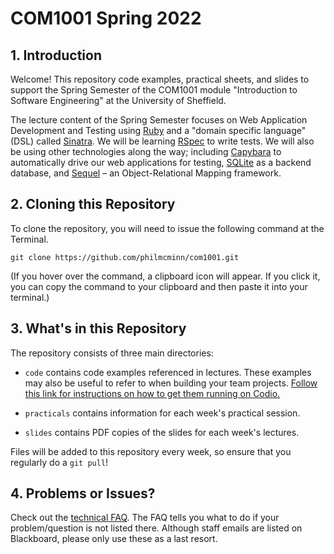 # COM1001 Spring 2022

## 1. Introduction

Welcome! This repository code examples, practical sheets, and slides to support
the Spring Semester of the COM1001 module "Introduction to Software Engineering"
at the University of Sheffield.

The lecture content of the Spring Semester focuses on Web Application
Development and Testing using [Ruby](https://www.ruby-lang.org/) and a "domain
specific language" (DSL) called [Sinatra](http://sinatrarb.com/). We will be
learning [RSpec](https://rspec.info/) to write tests. We will also be using
other technologies along the way; including
[Capybara](https://teamcapybara.github.io/capybara/) to automatically drive our
web applications for testing, [SQLite](https://www.sqlite.org/) as a backend
database, and [Sequel](https://sequel.jeremyevans.net/) – an Object-Relational
Mapping framework.

## 2. Cloning this Repository

To clone the repository, you will need to issue the following command at the
Terminal. 

```console
git clone https://github.com/philmcminn/com1001.git
```

(If you hover over the command, a clipboard icon will appear. If you click it,
you can copy the command to your clipboard and then paste it into your
terminal.)

## 3. What's in this Repository

The repository consists of three main directories:

* `code` contains code examples referenced in lectures. These examples
  may also be useful to refer to when building your team projects. [Follow this
  link for instructions on how to get them running on Codio.](code/)

* `practicals` contains information for each week's practical session.

* `slides` contains PDF copies of the slides for each week's lectures. 

Files will be added to this repository every week, so ensure that you regularly
do a `git pull`!

## 4. Problems or Issues?

Check out the [technical FAQ](FAQ.md). The FAQ tells you what to do if your
problem/question is not listed there. Although staff emails are listed on
Blackboard, please only use these as a last resort. 
